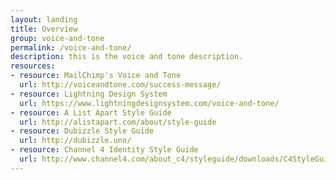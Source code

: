 ```yaml
---
layout: landing
title: Overview
group: voice-and-tone
permalink: /voice-and-tone/
description: this is the voice and tone description.
resources:
- resource: MailChimp's Voice and Tone
  url: http://voiceandtone.com/success-message/
- resource: Lightning Design System
  url: https://www.lightningdesignsystem.com/voice-and-tone/
- resource: A List Apart Style Guide
  url: http://alistapart.com/about/style-guide
- resource: Dubizzle Style Guide
  url: http://dubizzle.uno/
- resource: Channel 4 Identity Style Guide
  url: http://www.channel4.com/about_c4/styleguide/downloads/C4StyleGuide1.1.pdf
---
```

